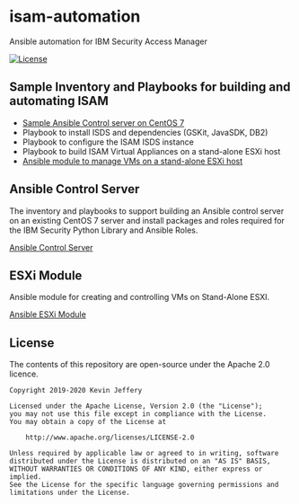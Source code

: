 # isam-automation
Ansible automation for IBM Security Access Manager

[![License](https://img.shields.io/badge/License-Apache%202.0-blue.svg)](https://opensource.org/licenses/Apache-2.0)
## Sample Inventory and Playbooks for building and automating ISAM
* [Sample Ansible Control server on CentOS 7](#ansible-control-server)
* Playbook to install ISDS and dependencies (GSKit, JavaSDK, DB2)
* Playbook to configure the ISAM ISDS instance
* Playbook to build ISAM Virtual Appliances on a stand-alone ESXi host
* [Ansible module to manage VMs on a stand-alone ESXi host](#esxi-module)

## Ansible Control Server
The inventory and playbooks to support building an Ansible control server on an existing CentOS 7 server and install packages and roles required for the IBM Security Python Library and Ansible Roles.

[Ansible Control Server](https://techlink.microknight.com/2019/06/23/ansible-control-system-for-isam/)

## ESXi Module
Ansible module for creating and controlling VMs on Stand-Alone ESXI.

[Ansible ESXi Module](https://techlink.microknight.com/2019/11/19/ansible-esxi-module/)

## License

The contents of this repository are open-source under the Apache 2.0 licence.

```
Copyright 2019-2020 Kevin Jeffery

Licensed under the Apache License, Version 2.0 (the "License");
you may not use this file except in compliance with the License.
You may obtain a copy of the License at

    http://www.apache.org/licenses/LICENSE-2.0

Unless required by applicable law or agreed to in writing, software
distributed under the License is distributed on an "AS IS" BASIS,
WITHOUT WARRANTIES OR CONDITIONS OF ANY KIND, either express or implied.
See the License for the specific language governing permissions and
limitations under the License.
```